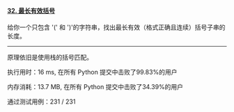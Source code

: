#### [32. 最长有效括号](https://leetcode-cn.com/problems/longest-valid-parentheses/)

给你一个只包含 '(' 和 ')'的字符串，找出最长有效（格式正确且连续）括号子串的长度。

-----------

原理依旧是使用栈的括号匹配。

执行用时：16 ms, 在所有 Python 提交中击败了99.83%的用户

内存消耗：13.7 MB, 在所有 Python 提交中击败了34.39%的用户

通过测试用例：231 / 231
